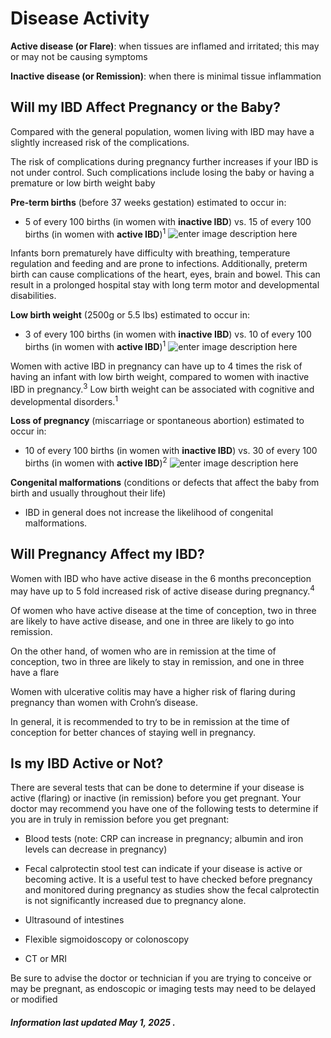 <h1>Disease Activity</h1>

**Active disease (or Flare)**: when tissues are inflamed and irritated; this may or may not be causing symptoms 

**Inactive disease (or Remission)**: when there is minimal tissue inflammation

## **Will my IBD Affect Pregnancy or the Baby?**

Compared with the general population, women living with IBD may have a slightly increased risk of the complications. 

The risk of complications during pregnancy further increases if your IBD is not under control. Such complications include losing the baby or having a premature or low birth weight baby

**Pre-term births** (before 37 weeks gestation) estimated to occur in:

* 5 of every 100 births (in women with **inactive IBD**) vs. 15 of every 100 births (in women with **active IBD**)<sup>1</sup>
![enter image description here](https://github.com/tactica/pregnancy-ibd/blob/master/images/preterm.PNG?raw=true)

Infants born prematurely have difficulty with breathing, temperature regulation and feeding and are prone to infections. Additionally, preterm birth can cause complications of the heart, eyes, brain and bowel.  This can result in a prolonged hospital stay with long term motor and developmental disabilities. 

**Low birth weight** (2500g or 5.5 lbs) estimated to occur in:

* 3 of every 100 births (in women with **inactive IBD**) vs. 10 of every 100 births (in women with **active IBD**)<sup>1</sup>
![enter image description here](https://github.com/tactica/pregnancy-ibd/blob/master/images/lbw.PNG?raw=true)

Women with active IBD in pregnancy can have up to 4 times the risk of having an infant with low birth weight, compared to women with inactive IBD in pregnancy.<sup>3</sup>
Low birth weight can be associated with cognitive and developmental disorders.<sup>1</sup>

**Loss of pregnancy** (miscarriage or spontaneous abortion) estimated to occur in:

* 10 of every 100 births (in women with **inactive IBD**) vs. 30 of every 100 births (in women with **active IBD**)<sup>2</sup>
![enter image description here](https://github.com/tactica/pregnancy-ibd/blob/master/images/Preg%20Loss.PNG?raw=true)


**Congenital malformations** (conditions or defects that affect the baby from birth and usually throughout their life)
* IBD in general does not increase the likelihood of congenital malformations. 

## **Will Pregnancy Affect my IBD?**
Women with IBD who have active disease in the 6 months preconception may have up to 5 fold increased risk of active disease during pregnancy.<sup>4</sup>

Of women who have active disease at the time of conception, two in three are likely to have active disease, and one in three are likely to go into remission.   

On the other hand, of women who are in remission at the time of conception, two in three are likely to stay in remission, and one in three have a flare

Women with ulcerative colitis may have a higher risk of flaring during pregnancy than women with Crohn’s disease.   

In general, it is recommended to try to be in remission at the time of conception for better chances of staying well in pregnancy. 

## **Is my IBD Active or Not?**

There are several tests that can be done to determine if your disease is active (flaring) or inactive (in remission) before you get pregnant. 
Your doctor may recommend you have one of the following tests to determine if you are in truly in remission before you get pregnant: 
* Blood tests (note: CRP can increase in pregnancy; albumin and iron levels can decrease in pregnancy)
* Fecal calprotectin stool test can indicate if your disease is active or becoming active. It is a useful test to have checked before pregnancy and monitored during pregnancy as studies show the fecal calprotectin is not significantly increased due to pregnancy alone. 
* Ultrasound of intestines 

* Flexible sigmoidoscopy or colonoscopy
* CT or MRI

Be sure to advise the doctor or technician if you are trying to conceive or may be pregnant, as endoscopic or imaging tests may need to be delayed or modified


<h5>Information last updated May 1, 2025 .</h5>
